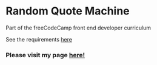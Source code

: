 # Random Quote Machine

Part of the freeCodeCamp front end developer curriculum

See the requirements [here](https://learn.freecodecamp.org/front-end-libraries/front-end-libraries-projects/build-a-random-quote-machine/)

### Please visit my page [here!](https://markfskinner.github.io/random-quote-machine/)